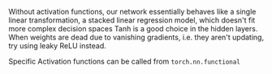Without activation functions, our network essentially behaves like a single linear transformation, a stacked linear regression model, which doesn't fit more complex decision spaces
Tanh is a good choice in the hidden layers.
When weights are dead due to vanishing gradients, i.e. they aren't updating, try using leaky ReLU instead.

Specific Activation functions can be called from `torch.nn.functional`
